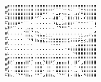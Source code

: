 #⣿⣿⣿⣿⣿⣿⣿⣿⣿⣿⣿⣿⣿⣿⡿⠿⠿⢿⣿⣿⠿⠛⠿⣿⣿⣿⣿⣿
#⣿⣿⣿⣿⣿⣿⣿⣿⣿⣿⣿⠿⠟⠉⠄⣀⡤⢤⣤⣈⠁⣠⡔⠶⣾⣿⣿⣿
#⣿⣿⣿⣿⣿⣿⣿⡿⠛⠋⠁⠄⠄⠄⣼⣿⠁⡀⢹⣿⣷⢹⡇⠄⠎⣿⣿⣿
#⣿⣿⣿⠿⠛⠉⠁⠄⠄⠄⠄⠄⠄⠄⠹⣇⣀⣡⣾⣿⡿⠉⠛⠒⠒⠋⠉⢸
#⡿⠋⠁⠄⠄⢀⣤⣤⡀⠄⠄⠄⠄⠄⠄⠈⠙⠛⠛⠉⠄⠄⠄⠄⠄⠄⠄⠈
#⠄⠄⠄⠄⠄⢹⣧⡈⠿⣷⣄⣀⠄⠄⠄⠄⠄⠄⠄⠄⠄⠄⠄⠄⢀⣠⢄⣾
#⠄⠄⠄⠄⠄⠈⠻⢿⣶⣌⣙⡛⠛⠿⠶⠶⠶⠶⠶⠖⣒⣒⣚⣋⡩⢱⣾⣿
#⠄⠄⠄⠄⠄⠄⠄⠄⠈⠉⠛⠛⠛⠻⠿⠿⠟⠛⠛⠛⠉⢉⣥⣶⣾⣿⣿⣿
#⠄⠄⠄⠄⠄⠄⠄⠄⠄⠄⠄⠄⠄⠄⠄⠄⠄⠄⠒⠶⣿⣿⣿⣿⣿⣿⣿⣿
#⠄⠄⠄⠄⠄⠄⠄⠄⠄⠄⠄⠄⠄⠄⠄⠄⠄⠄⠄⠄⠈⠻⣿⣿⣿⣿⣿⣿
#⣿⡿⠛⠛⠛⢻⣿⠿⠛⠛⠛⢿⣿⣿⡿⠛⠛⠛⢻⡟⠛⣿⡿⠛⣻⣿⣿⣿
#⡟⠄⣼⣿⣿⣿⡇⠄⣾⣿⣧⠄⢻⡏⠄⣼⣿⣿⣿⡇⠄⡟⢀⣴⣿⣿⣿⣿
#⡇⠄⣿⣿⣿⣿⡄⠄⣿⣿⣿⠄⢸⡇⠄⣿⣿⣿⣿⡇⠄⣀⠈⢻⣿⣿⣿⣿
#⣿⣄⠈⠙⠛⢻⣧⡄⠙⠛⠉⣠⣿⣷⣄⠈⠙⠛⢹⡇⠄⣿⣧⠄⠻⣿⣿⣿
